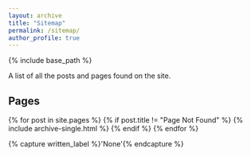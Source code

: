 ```yaml
---
layout: archive
title: "Sitemap"
permalink: /sitemap/
author_profile: true
---
```


{% include base_path %}

A list of all the posts and pages found on the site.

<h2>Pages</h2>
{% for post in site.pages %}
  {% if post.title != "Page Not Found" %}
    {% include archive-single.html %}
  {% endif %}
{% endfor %}

{% capture written_label %}'None'{% endcapture %}

